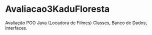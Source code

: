 # Avaliacao3KaduFloresta
Avaliação POO Java (Locadora de Filmes) Classes, Banco de Dados, Interfaces.
